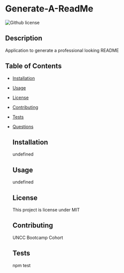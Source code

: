 # Generate-A-ReadMe
  ![Github license](http://img.shields.io/badge/license-MIT-blue.svg)

  ## Description 
  Application to generate a professional looking README

  ## Table of Contents
  * [Installation](#installation)
  * [Usage](#usage)
  * [License](#license)
  * [Contributing](#contributing)
  * [Tests](#tests)
  * [Questions](#questions)
  
    ## Installation 
    undefined

    ## Usage 
    undefined

    ## License 
    This project is license under MIT

    ## Contributing 
    UNCC Bootcamp Cohort

    ## Tests
    npm test
  